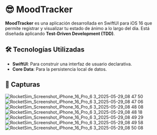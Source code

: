 # 😎 MoodTracker 

**MoodTracker** es una aplicación desarrollada en SwiftUI para iOS 16 que permite registrar y visualizar tu estado de ánimo a lo largo del día.
Está diseñada aplicando **Test-Driven Development (TDD)**.

## 🛠️ Tecnologías Utilizadas
- **SwiftUI**: Para construir una interfaz de usuario declarativa.
- **Core Data**: Para la persistencia local de datos.

## 📸 Capturas
![RocketSim_Screenshot_iPhone_16_Pro_6 3_2025-05-29_08 47 50](https://github.com/user-attachments/assets/57d4f073-41b5-4df0-b96c-5bf85acd94a5)
![RocketSim_Screenshot_iPhone_16_Pro_6 3_2025-05-29_08 47 06](https://github.com/user-attachments/assets/1f709cfc-c2b0-4578-bffc-584d83792df1)
![RocketSim_Screenshot_iPhone_16_Pro_6 3_2025-05-29_08 48 08](https://github.com/user-attachments/assets/7b36c2b4-ebc3-41bc-a1d4-96650a94bd44)
![RocketSim_Screenshot_iPhone_16_Pro_6 3_2025-05-29_08 48 18](https://github.com/user-attachments/assets/95d1f1b4-062a-4d40-b5e7-1141a0302da0)
![RocketSim_Screenshot_iPhone_16_Pro_6 3_2025-05-29_08 49 29](https://github.com/user-attachments/assets/94a7b85d-57a6-46bd-8625-efa865e52a46)
![RocketSim_Screenshot_iPhone_16_Pro_6 3_2025-05-29_08 49 58](https://github.com/user-attachments/assets/83a63d37-7bc8-44bd-88cf-2656ee56ca16)
![RocketSim_Screenshot_iPhone_16_Pro_6 3_2025-05-29_08 50 08](https://github.com/user-attachments/assets/3f1041a7-6a81-4987-ad2e-a1dd3faa1967)
